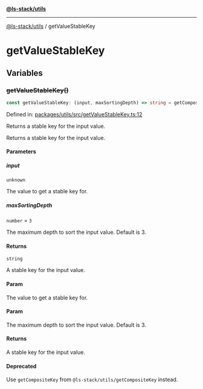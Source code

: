 [**@ls-stack/utils**](README.md)

***

[@ls-stack/utils](modules.md) / getValueStableKey

# getValueStableKey

## Variables

### ~~getValueStableKey()~~

```ts
const getValueStableKey: (input, maxSortingDepth) => string = getCompositeKey;
```

Defined in: [packages/utils/src/getValueStableKey.ts:12](https://github.com/lucasols/utils/blob/main/packages/utils/src/getValueStableKey.ts#L12)

Returns a stable key for the input value.

Returns a stable key for the input value.

#### Parameters

##### input

`unknown`

The value to get a stable key for.

##### maxSortingDepth

`number` = `3`

The maximum depth to sort the input value. Default is 3.

#### Returns

`string`

A stable key for the input value.

#### Param

The value to get a stable key for.

#### Param

The maximum depth to sort the input value. Default is 3.

#### Returns

A stable key for the input value.

#### Deprecated

Use `getCompositeKey` from `@ls-stack/utils/getCompositeKey` instead.
